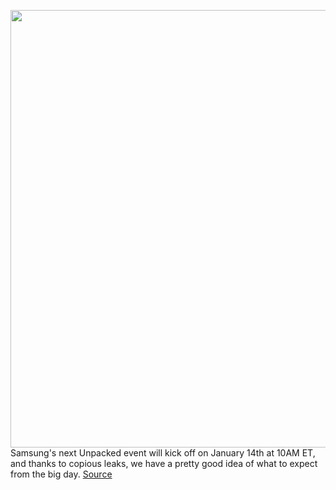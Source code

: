 <img src='https://cdn.vox-cdn.com/thumbor/v3sXf7sliMIvzb6p5fRi_IUsfR4=/0x0:1920x1080/1200x800/filters:focal(807x387:1113x693)/cdn.vox-cdn.com/uploads/chorus_image/image/68651601/41821.0.jpg' width='700px' /><br/>
Samsung's next Unpacked event will kick off on January 14th at 10AM ET, and thanks to copious leaks, we have a pretty good idea of what to expect from the big day.
<a href='https://www.theverge.com/2021/1/11/22220913/samsung-unpacked-event-date-time-galaxy-s21-phones-earbuds'> Source <a/>